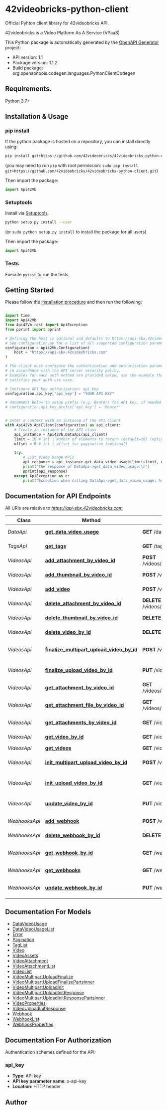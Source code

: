 # 42videobricks-python-client
Official Pyhton client library for 42videobricks API.

42videobricks is a Video Platform As A Service (VPaaS)

This Python package is automatically generated by the [OpenAPI Generator](https://openapi-generator.tech) project:

- API version: 1.1
- Package version: 1.1.2
- Build package: org.openapitools.codegen.languages.PythonClientCodegen

## Requirements.

Python 3.7+

## Installation & Usage
### pip install

If the python package is hosted on a repository, you can install directly using:

```sh
pip install git+https://github.com/42videobricks/42videobricks-python-client.git
```
(you may need to run `pip` with root permission: `sudo pip install git+https://github.com/42videobricks/42videobricks-python-client.git`)

Then import the package:
```python
import Api42Vb
```

### Setuptools

Install via [Setuptools](http://pypi.python.org/pypi/setuptools).

```sh
python setup.py install --user
```
(or `sudo python setup.py install` to install the package for all users)

Then import the package:
```python
import Api42Vb
```

### Tests

Execute `pytest` to run the tests.

## Getting Started

Please follow the [installation procedure](#installation--usage) and then run the following:

```python

import time
import Api42Vb
from Api42Vb.rest import ApiException
from pprint import pprint

# Defining the host is optional and defaults to https://api-sbx.42videobricks.com
# See configuration.py for a list of all supported configuration parameters.
configuration = Api42Vb.Configuration(
    host = "https://api-sbx.42videobricks.com"
)

# The client must configure the authentication and authorization parameters
# in accordance with the API server security policy.
# Examples for each auth method are provided below, use the example that
# satisfies your auth use case.

# Configure API key authorization: api_key
configuration.api_key['api_key'] = "YOUR API KEY"

# Uncomment below to setup prefix (e.g. Bearer) for API key, if needed
# configuration.api_key_prefix['api_key'] = 'Bearer'


# Enter a context with an instance of the API client
with Api42Vb.ApiClient(configuration) as api_client:
    # Create an instance of the API class
    api_instance = Api42Vb.DataApi(api_client)
    limit = 10 # int | Number of elements to return (default=10) (optional)
    offset = 0 # int | offset for pagination (optional)

    try:
        # List Video Usage KPIs
        api_response = api_instance.get_data_video_usage(limit=limit, offset=offset)
        print("The response of DataApi->get_data_video_usage:\n")
        pprint(api_response)
    except ApiException as e:
        print("Exception when calling DataApi->get_data_video_usage: %s\n" % e)

```

## Documentation for API Endpoints

All URIs are relative to *https://api-sbx.42videobricks.com*

Class | Method | HTTP request | Description
------------ | ------------- | ------------- | -------------
*DataApi* | [**get_data_video_usage**](docs/DataApi.md#get_data_video_usage) | **GET** /data/videos/usage | List Video Usage KPIs
*TagsApi* | [**get_tags**](docs/TagsApi.md#get_tags) | **GET** /tags | List Video Tags
*VideosApi* | [**add_attachment_by_video_id**](docs/VideosApi.md#add_attachment_by_video_id) | **POST** /videos/{videoId}/attachments/{attachmentType}/{locale} | Upload an attachement
*VideosApi* | [**add_thumbnail_by_video_id**](docs/VideosApi.md#add_thumbnail_by_video_id) | **POST** /videos/{videoId}/thumbnail | Upload a thumbnail
*VideosApi* | [**add_video**](docs/VideosApi.md#add_video) | **POST** /videos | Add a new video
*VideosApi* | [**delete_attachment_by_video_id**](docs/VideosApi.md#delete_attachment_by_video_id) | **DELETE** /videos/{videoId}/attachments/{attachmentType}/{locale} | Delete an attachment
*VideosApi* | [**delete_thumbnail_by_video_id**](docs/VideosApi.md#delete_thumbnail_by_video_id) | **DELETE** /videos/{videoId}/thumbnail | Delete a thumbnail
*VideosApi* | [**delete_video_by_id**](docs/VideosApi.md#delete_video_by_id) | **DELETE** /videos/{videoId} | Delete a video
*VideosApi* | [**finalize_multipart_upload_video_by_id**](docs/VideosApi.md#finalize_multipart_upload_video_by_id) | **POST** /videos/{videoId}/multipart-upload/finalize | Multipart upload finalization
*VideosApi* | [**finalize_upload_video_by_id**](docs/VideosApi.md#finalize_upload_video_by_id) | **PUT** /videos/{videoId}/upload/finalize | Single file upload finalization
*VideosApi* | [**get_attachment_by_video_id**](docs/VideosApi.md#get_attachment_by_video_id) | **GET** /videos/{videoId}/attachments/{attachmentType}/{locale} | Get the attachment
*VideosApi* | [**get_attachment_file_by_video_id**](docs/VideosApi.md#get_attachment_file_by_video_id) | **GET** /videos/{videoId}/attachments/{attachmentType}/{locale}/file | Get attachement file
*VideosApi* | [**get_attachments_by_video_id**](docs/VideosApi.md#get_attachments_by_video_id) | **GET** /videos/{videoId}/attachments | List of attachments
*VideosApi* | [**get_video_by_id**](docs/VideosApi.md#get_video_by_id) | **GET** /videos/{videoId} | Retun a single video
*VideosApi* | [**get_videos**](docs/VideosApi.md#get_videos) | **GET** /videos | List videos
*VideosApi* | [**init_multipart_upload_video_by_id**](docs/VideosApi.md#init_multipart_upload_video_by_id) | **POST** /videos/{videoId}/multipart-upload/init | Multipart upload intialization
*VideosApi* | [**init_upload_video_by_id**](docs/VideosApi.md#init_upload_video_by_id) | **GET** /videos/{videoId}/upload/init | Single file upload intialization
*VideosApi* | [**update_video_by_id**](docs/VideosApi.md#update_video_by_id) | **PUT** /videos/{videoId} | Update an existing video
*WebhooksApi* | [**add_webhook**](docs/WebhooksApi.md#add_webhook) | **POST** /webhooks | Add a new webhook
*WebhooksApi* | [**delete_webhook_by_id**](docs/WebhooksApi.md#delete_webhook_by_id) | **DELETE** /webhooks/{webhookId} | Delete a webhook
*WebhooksApi* | [**get_webhook_by_id**](docs/WebhooksApi.md#get_webhook_by_id) | **GET** /webhooks/{webhookId} | Retun a single webhook
*WebhooksApi* | [**get_webhooks**](docs/WebhooksApi.md#get_webhooks) | **GET** /webhooks | List webhooks
*WebhooksApi* | [**update_webhook_by_id**](docs/WebhooksApi.md#update_webhook_by_id) | **PUT** /webhooks/{webhookId} | Update an existing webhook


## Documentation For Models

 - [DataVideoUsage](docs/DataVideoUsage.md)
 - [DataVideoUsageList](docs/DataVideoUsageList.md)
 - [Error](docs/Error.md)
 - [Pagination](docs/Pagination.md)
 - [TagList](docs/TagList.md)
 - [Video](docs/Video.md)
 - [VideoAssets](docs/VideoAssets.md)
 - [VideoAttachment](docs/VideoAttachment.md)
 - [VideoAttachmentList](docs/VideoAttachmentList.md)
 - [VideoList](docs/VideoList.md)
 - [VideoMultipartUploadFinalize](docs/VideoMultipartUploadFinalize.md)
 - [VideoMultipartUploadFinalizePartsInner](docs/VideoMultipartUploadFinalizePartsInner.md)
 - [VideoMultipartUploadInit](docs/VideoMultipartUploadInit.md)
 - [VideoMultipartUploadInitResponse](docs/VideoMultipartUploadInitResponse.md)
 - [VideoMultipartUploadInitResponsePartsInner](docs/VideoMultipartUploadInitResponsePartsInner.md)
 - [VideoProperties](docs/VideoProperties.md)
 - [VideoUploadInitResponse](docs/VideoUploadInitResponse.md)
 - [Webhook](docs/Webhook.md)
 - [WebhookList](docs/WebhookList.md)
 - [WebhookProperties](docs/WebhookProperties.md)


<a id="documentation-for-authorization"></a>
## Documentation For Authorization


Authentication schemes defined for the API:
<a id="api_key"></a>
### api_key

- **Type**: API key
- **API key parameter name**: x-api-key
- **Location**: HTTP header


## Author




